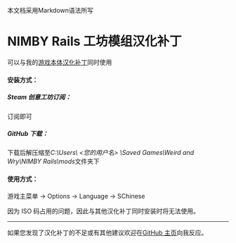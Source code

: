 本文档采用Markdown语法所写

# NIMBY Rails 工坊模组汉化补丁

可以与我的[游戏本体汉化补丁](https://github.com/middlewhite/NIMBYRails-ChineseLanguage)同时使用

#### 安装方式：

##### Steam 创意工坊订阅：

订阅即可

##### GitHub 下载：

下载后解压缩至*C:\Users\ <您的用户名> \Saved Games\Weird and Wry\NIMBY Rails\mods*文件夹下

#### 使用方式：

游戏主菜单 -> Options -> Language -> SChinese

因为 ISO 码占用的问题，因此与其他汉化补丁同时安装时将无法使用。



---

如果您发现了汉化补丁的不足或有其他建议欢迎在[GitHub 主页](https://github.com/middlewhite "GitHub主页")向我反应。
